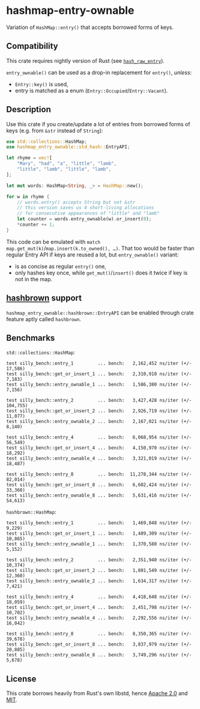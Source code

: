 # hashmap-entry-ownable

Variation of `HashMap::entry()` that accepts borrowed forms of keys.

## Compatibility

This crate requires nightly version of Rust (see [`hash_raw_entry`](https://github.com/rust-lang/rust/issues/56167)).

`entry_ownable()` can be used as a drop-in replacement for `entry()`, *unless*:

- `Entry::key()` is used,
- entry is matched as a enum (`Entry::Occupied`/`Entry::Vacant`).

## Description

Use this crate if you create/update a lot of entries from borrowed forms of keys (e.g. from `&str` instead of `String`):

```rust
use std::collections::HashMap;
use hashmap_entry_ownable::std_hash::EntryAPI;

let rhyme = vec![
	"Mary", "had", "a", "little", "lamb",
	"little", "lamb", "little", "lamb",
];

let mut words: HashMap<String, _> = HashMap::new();

for w in rhyme {
	// words.entry() accepts String but not &str
	// this version saves us 4 short-living allocations
	// for consecutive appearances of "little" and "lamb"
	let counter = words.entry_ownable(w).or_insert(0);
	*counter += 1;
}
```

This code can be emulated with `match map.get_mut(k)`/`map.insert(k.to_owned(), …)`.
That too would be faster than regular Entry API if keys are reused a lot,
but `entry_ownable()` variant:

- is as concise as regular `entry()` one,
- only hashes key once, while `get_mut()`/`insert()` does it twice if key is not in the map.

## [hashbrown](https://github.com/Amanieu/hashbrown/) support

`hashmap_entry_ownable::hashbrown::EntryAPI` can be enabled through crate feature aptly called `hashbrown`.

## Benchmarks

`std::collections::HashMap`:

```
test silly_bench::entry_1         ... bench:   2,162,452 ns/iter (+/- 17,586)
test silly_bench::get_or_insert_1 ... bench:   2,310,910 ns/iter (+/- 7,183)
test silly_bench::entry_ownable_1 ... bench:   1,586,380 ns/iter (+/- 7,156)

test silly_bench::entry_2         ... bench:   3,427,428 ns/iter (+/- 104,755)
test silly_bench::get_or_insert_2 ... bench:   2,926,719 ns/iter (+/- 11,077)
test silly_bench::entry_ownable_2 ... bench:   2,167,021 ns/iter (+/- 8,140)

test silly_bench::entry_4         ... bench:   6,068,954 ns/iter (+/- 56,549)
test silly_bench::get_or_insert_4 ... bench:   4,150,970 ns/iter (+/- 18,292)
test silly_bench::entry_ownable_4 ... bench:   3,321,019 ns/iter (+/- 18,487)

test silly_bench::entry_8         ... bench:  11,278,344 ns/iter (+/- 82,014)
test silly_bench::get_or_insert_8 ... bench:   6,602,424 ns/iter (+/- 33,360)
test silly_bench::entry_ownable_8 ... bench:   5,631,416 ns/iter (+/- 54,613)
```

`hashbrown::HashMap`:

```
test silly_bench::entry_1         ... bench:   1,469,848 ns/iter (+/- 9,229)
test silly_bench::get_or_insert_1 ... bench:   1,489,309 ns/iter (+/- 10,865)
test silly_bench::entry_ownable_1 ... bench:   1,370,580 ns/iter (+/- 5,152)

test silly_bench::entry_2         ... bench:   2,351,940 ns/iter (+/- 10,374)
test silly_bench::get_or_insert_2 ... bench:   1,801,549 ns/iter (+/- 12,360)
test silly_bench::entry_ownable_2 ... bench:   1,634,317 ns/iter (+/- 7,421)

test silly_bench::entry_4         ... bench:   4,418,648 ns/iter (+/- 18,059)
test silly_bench::get_or_insert_4 ... bench:   2,451,798 ns/iter (+/- 10,702)
test silly_bench::entry_ownable_4 ... bench:   2,292,556 ns/iter (+/- 16,042)

test silly_bench::entry_8         ... bench:   8,350,365 ns/iter (+/- 39,678)
test silly_bench::get_or_insert_8 ... bench:   3,837,979 ns/iter (+/- 20,885)
test silly_bench::entry_ownable_8 ... bench:   3,749,296 ns/iter (+/- 5,678)
```

## License

This crate borrows heavily from Rust's own libstd, hence [Apache 2.0](LICENSE-APACHE) and [MIT](LICENSE-MIT).
